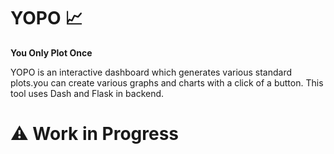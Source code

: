 # YOPO :chart_with_upwards_trend:


**You Only Plot Once**

YOPO is an interactive dashboard which generates various standard plots.you can create various graphs and charts with a click of a button. This tool uses Dash and Flask in backend.

# :warning: Work in Progress